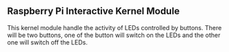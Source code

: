 ## Raspberry Pi Interactive Kernel Module ##

This kernel module handle the activity of LEDs controlled by buttons. There will be two buttons, one of the button will switch on the LEDs and the other one will switch off the LEDs.
